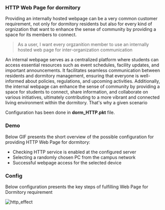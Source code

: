### HTTP Web Page for dormitory 

Providing an internally hosted webpage can be a very common customer requirement, not only for dormitory residents but also for every kind of orgnization that want to enhance the sense of community by providing a space for its members to connect. 

> As a user, I want every orgzanition member to use an internally hosted web page for inter-organization communication  

An internal webpage serves as a centralized platform where students can access essential resources such as event schedules, facility updates, and important announcements. It facilitates seamless communication between residents and dormitory management, ensuring that everyone is well-informed about policies, regulations, and upcoming activities. Additionally, the internal webpage can enhance the sense of community by providing a space for students to connect, share information, and collaborate on various initiatives, ultimately contributing to a more vibrant and connected living environment within the dormitory. That's why a given scenario 

Configuration has been done in **dorm_HTTP.pkt** file. 

### Demo

Below GIF presents the short overview of the possible configuration for providing HTTP Web Page for dormitory:

- Checking HTTP service is enabled at the configured server
- Selecting a randomly chosen PC from the campus network
- Successful webpage access for the selected device

### Config

Below configuration presents the key steps of fulfilling Web Page for Dormitory requirement

![http_effect](https://github.com/janek1842/NetCamps/assets/56030577/ffbb061f-3ee1-4dec-a785-57f07ef21020)

```
